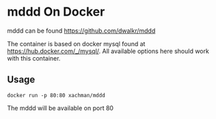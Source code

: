# mddd On Docker

mddd can be found https://github.com/dwalkr/mddd

The container is based on docker mysql found at https://hub.docker.com/_/mysql/.  All available options here should work with this container.

## Usage

```
docker run -p 80:80 xachman/mddd
```

The mddd will be available on port 80
